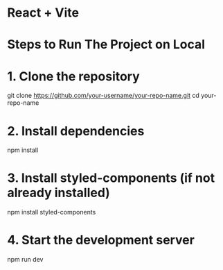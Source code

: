 # React + Vite

# Steps to Run The Project on Local


# 1. Clone the repository
git clone https://github.com/your-username/your-repo-name.git
cd your-repo-name

# 2. Install dependencies
npm install

# 3. Install styled-components (if not already installed)
npm install styled-components

# 4. Start the development server
npm run dev

